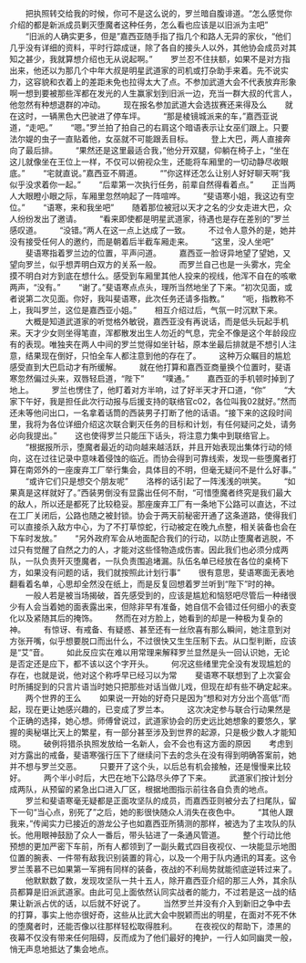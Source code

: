 　　把执照转交给我的时候，你可不是这么说的，罗兰暗自腹诽道。“怎么感觉你介绍的都是新派成员剿灭堕魔者这种任务，怎么看也应该是以旧派为主吧”
　　“旧派的人确实更多，但是”嘉西亚随手指了指几个和路人无异的家伙，“他们几乎没有详细的资料，平时行踪成谜，除了各自的接头人以外，其他协会成员对其知之甚少，我就算想介绍也无从说起啊。”
　　罗兰忍不住扶额，如果不是对方指出来，他还以为那几个中年大叔是明星武道家的司机或打杂助手来着。先不说实力，这容貌和衣着上的差距未免也拉得太大了点。不参加武道大会不代表放弃形象啊一想到要被那些浑都在发光的人生赢家划到旧派一边，充当一群大叔的代言人，他忽然有种想退群的冲动。
　　现在报名参加武道大会选拔赛还来得及么
　　就在这时，一辆黑色大巴驶进了停车坪。
　　“那是棱镜城派来的车，”嘉西亚说道，“走吧。”
　　“嗯。”罗兰拍了拍自己的右肩这个暗语表示让女巫们跟上。只要法尔媞的虫子一直贴着他，女巫就不可能跟丢目标。
　　登上大巴，两人直接奔向了最后排。
　　“果然还是这里最适合我，”他分开双腿，仰躺在椅子上，“坐在这儿就像坐在王位上一样，不仅可以俯视众生，还能将车厢里的一切动静尽收眼底。”
　　“宅就直说。”嘉西亚不屑道。
　　“”你这样还怎么让别人好好聊天啊“我似乎没求着你一起。”
　　“后辈第一次执行任务，前辈自然得看着点。”
　　正当两人大眼瞪小眼之际，车厢里忽然响起了一阵喧哗。
　　“斐语寒小姐，我这边有空位。”
　　“语寒，来和我坐吧”
　　随着那位被冠以天才之名的少女走进大巴，众人纷纷发出了邀请。
　　“看来即使都是明星武道家，待遇也是存在差别的”罗兰感叹道。
　　“没错。”两人在这一点上达成了一致。
　　不过令人意外的是，她并没有接受任何人的邀约，而是朝着后半截车厢走来。
　　“这里，没人坐吧”
　　斐语寒指着罗兰边的位置，平声问道。
　　嘉西亚一脸讶异地望了望她，又望向罗兰，似乎想弄明白双方的关系一般。
　　而罗兰自己也是一头雾水，完全摸不明白对方到底在想什么。感受到车厢里其他人投来的视线，他浑不自在的咳嗽两声，“没有。”
　　“谢了。”斐语寒点点头，理所当然地坐了下来。“初次见面，或者说第二次见面。你好，我叫斐语寒，此次任务还请多指教。”
　　“呃，指教称不上，我叫罗兰，这位是嘉西亚小姐。”
　　相互介绍过后，气氛一时沉默下来。
　　大概是知道武道家的听觉格外敏锐，嘉西亚没有再说话，而是低头玩起手机来。天才少女则坐得笔直，浑都散发出生人勿近的气息，完全不像是这个年龄段应有的表现。唯独夹在两人中间的罗兰觉得如坐针毡，原本坐最后排就是不想引人注意，结果现在倒好，只怕全车人都注意到他的存在了。
　　这种万众瞩目的尴尬感受直到大巴启动才有所缓解。
　　就在他打算和嘉西亚商量换个位置时，斐语寒忽然偏过头来，双唇轻启道，“陛下”
　　“噗通。”
　　嘉西亚的手机顿时掉到了地上。
　　罗兰也愣住了，他盯着对方半响，过了好半天才开口道，“你”
　　“大家下午好，我是担任此次行动报与后援支持的联络官c02，各位叫我02就好。”然而还未等他问出口，一名拿着话筒的西装男子打断了他的话语。“接下来的这段时间里，我将为各位详细介绍这次联合剿灭任务的目标和计划，有任何疑问之处，请务必向我提出。”
　　这也使得罗兰只能压下话头，将注意力集中到联络官上。
　　“根据报所示，堕魔者最近的动向越来越活跃，并且开始表现出集体行动的倾向，这在过往记录中意味着侵蚀的临近。而协会得到可靠线索，发现一些堕魔者打算在南郊外的一座废弃工厂举行集会，具体目的不明，但毫无疑问不是什么好事。”
　　“或许它们只是想交个朋友呢”
　　洛桦的话引起了一阵浅浅的哄笑。
　　“如果真是这样就好了。”西装男倒没有显露出任何不耐，“可惜堕魔者终究是我们最大的敌人，所以还是都死了比较稳妥。那座废弃工厂有一条地下公路可以直达，不过在工厂关闭后，公路也随之被封锁。协会于两天前秘密开通了这条道路，使得我们可以直接杀入敌方中心，为了不打草惊蛇，行动被定在晚九点整，相关装备也会在下车时发放。”
　　“另外政府军会从地面配合我们的行动，以防止堕魔者逃脱，不过只有觉醒了自然之力的人，才能对这些怪物造成伤害。因此我们也必须分成两队，一队负责歼灭堕魔者，一队负责围追堵漏。队伍名单已经放在各位的桌椅下方，如果没有问题的话，我们就按照此计划行事”
　　很有意思，斐语寒面无表地翻看着名单，心思却全然没在纸上，而是反复回想着罗兰听到“陛下”时的神。
　　一般人若是被当场揭破，首先感受到的，应该是尴尬和恼怒吧尽管后一种绪很少有人会当着她的面表露出来，但除非早有准备，她自信不会错过任何细小的表变化以及紧随其后的掩饰。
　　然而在对方脸上，她看到的却是一种极为复杂的神。
　　有惊讶、有戒备、有疑惑、甚至还有一丝欣喜有那么瞬间，她注意到对方张开嘴，似乎想要脱口而出什么，不过很快又生生压制下去。从口型判断，应该是“艾”音。
　　如此反应实在难以用常理来解释罗兰显然是头一回认识她，无论是否定还是应下，都不该以这个字开头。
　　何况这些绪里完全没有发现尴尬的存在，也就是说，他对这个称呼早已经习以为常
　　斐语寒不联想到了上次宴会时所捕捉到的只言片语当时她只把那些对话当做儿戏，但现在却有些不确定起来。
　　两个世界的王么
　　如果说一开始的好奇只是因为“想和对方分出个高低”而起，现在更让她感兴趣的，已变成了罗兰本。
　　这次决定参与联合行动果然是个正确的选择，她心想。师傅曾说过，武道家协会的历史远比她想象的要悠久，掌握的奥秘堪比天上的繁星，有一部分甚至涉及到世界的起源，只是极少数人才能知晓。
　　破例将猎杀执照发放给一名新人，会不会也有这方面的原因
　　考虑到对方露出的戒备，斐语寒强行压下了继续问下去的念头在没有得到明确答案前，她并不想与罗兰交恶。
　　只要开了这个头，以后总有机会接触，还是慢慢来比较好。
　　两个半小时后，大巴在地下公路尽头停了下来。
　　武道家们按计划分成两队，从预留的紧急出口进入厂区，根据地图指示前往各自负责的地点。
　　罗兰和斐语寒毫无疑都是正面攻坚队的成员，而嘉西亚则被分去了扫尾队，留下一句“当心点，别死了”之后，她的影很快随众人消失在夜色中。
　　“其他人跟我来，”传闻实力已接近的游龙公子也如嘉西亚所猜测的那样，被选为了主攻队的队长。他用眼神鼓励了众人一番后，带头钻进了一条通风管道。
　　整个行动比他预想的更加严密下车前，所有人都领到了一副头戴式四目夜视仪、一块能显示地图位置的腕表、一件带有敌我识别装置的背心，以及一个用于队内通讯的耳麦。这令罗兰羡慕不已如果第一军拥有同样的装备，夜战的不利局势就能彻底逆转过来了。
　　他默默数了数，发现攻坚队一共十五人，除开嘉西亚介绍的那三人外，其余队员都算是旧派武道家。由此可见上面依然认同实战者的能力，不过若是这一战的结果让新派占优的话，以后就不好说了。
　　当然罗兰并没有介入到新旧之争中去的打算，事实上他亦很好奇，这些从比武大会中脱颖而出的明星，在面对不死不休的堕魔者时，还能否像以往那样轻松取得胜利。
　　在夜视仪的帮助下，漆黑的夜幕不仅没有带来任何阻碍，反而成为了他们最好的掩护，一行人如同幽灵一般，悄无声息地抵达了集会地点。